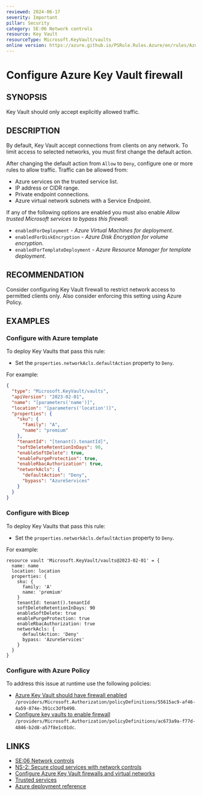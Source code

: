 ```yaml
---
reviewed: 2024-06-17
severity: Important
pillar: Security
category: SE:06 Network controls
resource: Key Vault
resourceType: Microsoft.KeyVault/vaults
online version: https://azure.github.io/PSRule.Rules.Azure/en/rules/Azure.KeyVault.Firewall/
---
```


# Configure Azure Key Vault firewall

## SYNOPSIS

Key Vault should only accept explicitly allowed traffic.

## DESCRIPTION

By default, Key Vault accept connections from clients on any network.
To limit access to selected networks, you must first change the default action.

After changing the default action from `Allow` to `Deny`, configure one or more rules to allow traffic.
Traffic can be allowed from:

- Azure services on the trusted service list.
- IP address or CIDR range.
- Private endpoint connections.
- Azure virtual network subnets with a Service Endpoint.

If any of the following options are enabled you must also enable _Allow trusted Microsoft services to bypass this firewall_:

- `enabledForDeployment` - _Azure Virtual Machines for deployment_.
- `enabledForDiskEncryption` - _Azure Disk Encryption for volume encryption_.
- `enabledForTemplateDeployment` - _Azure Resource Manager for template deployment_.

## RECOMMENDATION

Consider configuring Key Vault firewall to restrict network access to permitted clients only.
Also consider enforcing this setting using Azure Policy.

## EXAMPLES

### Configure with Azure template

To deploy Key Vaults that pass this rule:

- Set the `properties.networkAcls.defaultAction` property to `Deny`.

For example:

```json
{
  "type": "Microsoft.KeyVault/vaults",
  "apiVersion": "2023-02-01",
  "name": "[parameters('name')]",
  "location": "[parameters('location')]",
  "properties": {
    "sku": {
      "family": "A",
      "name": "premium"
    },
    "tenantId": "[tenant().tenantId]",
    "softDeleteRetentionInDays": 90,
    "enableSoftDelete": true,
    "enablePurgeProtection": true,
    "enableRbacAuthorization": true,
    "networkAcls": {
      "defaultAction": "Deny",
      "bypass": "AzureServices"
    }
  }
}
```

### Configure with Bicep

To deploy Key Vaults that pass this rule:

- Set the `properties.networkAcls.defaultAction` property to `Deny`.

For example:

```bicep
resource vault 'Microsoft.KeyVault/vaults@2023-02-01' = {
  name: name
  location: location
  properties: {
    sku: {
      family: 'A'
      name: 'premium'
    }
    tenantId: tenant().tenantId
    softDeleteRetentionInDays: 90
    enableSoftDelete: true
    enablePurgeProtection: true
    enableRbacAuthorization: true
    networkAcls: {
      defaultAction: 'Deny'
      bypass: 'AzureServices'
    }
  }
}
```

<!-- external:avm avm/res/key-vault/vault networkAcls -->

### Configure with Azure Policy

To address this issue at runtime use the following policies:

- [Azure Key Vault should have firewall enabled](https://github.com/Azure/azure-policy/blob/master/built-in-policies/policyDefinitions/Key%20Vault/FirewallEnabled_Audit.json)
  `/providers/Microsoft.Authorization/policyDefinitions/55615ac9-af46-4a59-874e-391cc3dfb490`.
- [Configure key vaults to enable firewall](https://github.com/Azure/azure-policy/blob/master/built-in-policies/policyDefinitions/Key%20Vault/FirewallEnabled_Modify.json)
  `/providers/Microsoft.Authorization/policyDefinitions/ac673a9a-f77d-4846-b2d8-a57f8e1c01dc`.

## LINKS

- [SE:06 Network controls](https://learn.microsoft.com/azure/well-architected/security/networking)
- [NS-2: Secure cloud services with network controls](https://learn.microsoft.com/security/benchmark/azure/baselines/key-vault-security-baseline#disable-public-network-access)
- [Configure Azure Key Vault firewalls and virtual networks](https://learn.microsoft.com/azure/key-vault/general/network-security)
- [Trusted services](https://learn.microsoft.com/azure/key-vault/general/overview-vnet-service-endpoints#trusted-services)
- [Azure deployment reference](https://learn.microsoft.com/azure/templates/microsoft.keyvault/vaults)
